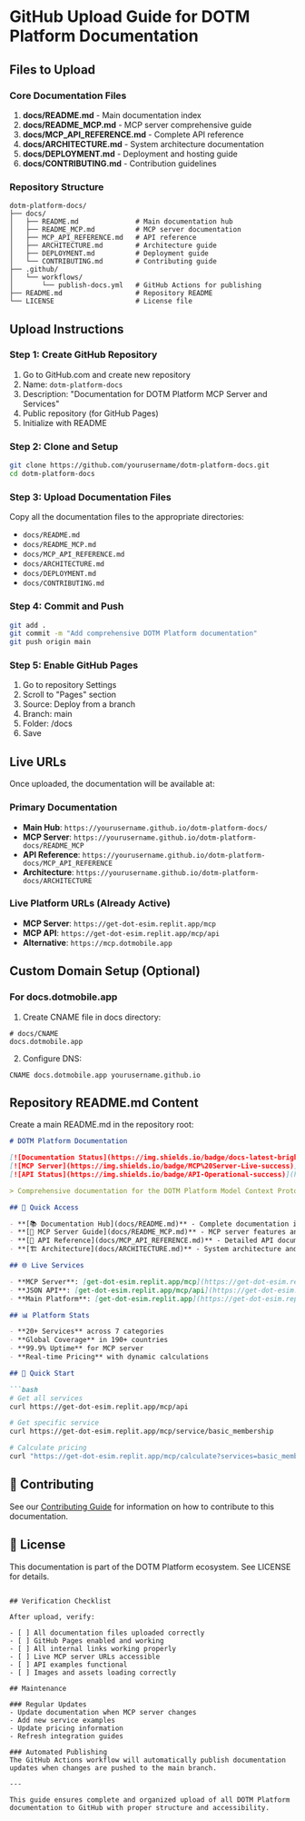 
# GitHub Upload Guide for DOTM Platform Documentation

## Files to Upload

### Core Documentation Files

1. **docs/README.md** - Main documentation index
2. **docs/README_MCP.md** - MCP server comprehensive guide  
3. **docs/MCP_API_REFERENCE.md** - Complete API reference
4. **docs/ARCHITECTURE.md** - System architecture documentation
5. **docs/DEPLOYMENT.md** - Deployment and hosting guide
6. **docs/CONTRIBUTING.md** - Contribution guidelines

### Repository Structure
```
dotm-platform-docs/
├── docs/
│   ├── README.md              # Main documentation hub
│   ├── README_MCP.md          # MCP server documentation
│   ├── MCP_API_REFERENCE.md   # API reference
│   ├── ARCHITECTURE.md        # Architecture guide
│   ├── DEPLOYMENT.md          # Deployment guide
│   └── CONTRIBUTING.md        # Contributing guide
├── .github/
│   └── workflows/
│       └── publish-docs.yml   # GitHub Actions for publishing
├── README.md                  # Repository README
└── LICENSE                    # License file
```

## Upload Instructions

### Step 1: Create GitHub Repository
1. Go to GitHub.com and create new repository
2. Name: `dotm-platform-docs`
3. Description: "Documentation for DOTM Platform MCP Server and Services"
4. Public repository (for GitHub Pages)
5. Initialize with README

### Step 2: Clone and Setup
```bash
git clone https://github.com/yourusername/dotm-platform-docs.git
cd dotm-platform-docs
```

### Step 3: Upload Documentation Files
Copy all the documentation files to the appropriate directories:

- `docs/README.md`
- `docs/README_MCP.md` 
- `docs/MCP_API_REFERENCE.md`
- `docs/ARCHITECTURE.md`
- `docs/DEPLOYMENT.md`
- `docs/CONTRIBUTING.md`

### Step 4: Commit and Push
```bash
git add .
git commit -m "Add comprehensive DOTM Platform documentation"
git push origin main
```

### Step 5: Enable GitHub Pages
1. Go to repository Settings
2. Scroll to "Pages" section
3. Source: Deploy from a branch
4. Branch: main
5. Folder: /docs
6. Save

## Live URLs

Once uploaded, the documentation will be available at:

### Primary Documentation
- **Main Hub**: `https://yourusername.github.io/dotm-platform-docs/`
- **MCP Server**: `https://yourusername.github.io/dotm-platform-docs/README_MCP`
- **API Reference**: `https://yourusername.github.io/dotm-platform-docs/MCP_API_REFERENCE`
- **Architecture**: `https://yourusername.github.io/dotm-platform-docs/ARCHITECTURE`

### Live Platform URLs (Already Active)
- **MCP Server**: `https://get-dot-esim.replit.app/mcp`
- **MCP API**: `https://get-dot-esim.replit.app/mcp/api`
- **Alternative**: `https://mcp.dotmobile.app`

## Custom Domain Setup (Optional)

### For docs.dotmobile.app
1. Create CNAME file in docs directory:
```
# docs/CNAME
docs.dotmobile.app
```

2. Configure DNS:
```
CNAME docs.dotmobile.app yourusername.github.io
```

## Repository README.md Content

Create a main README.md in the repository root:

```markdown
# DOTM Platform Documentation

[![Documentation Status](https://img.shields.io/badge/docs-latest-brightgreen)](https://yourusername.github.io/dotm-platform-docs/)
[![MCP Server](https://img.shields.io/badge/MCP%20Server-Live-success)](https://get-dot-esim.replit.app/mcp)
[![API Status](https://img.shields.io/badge/API-Operational-success)](https://get-dot-esim.replit.app/mcp/api)

> Comprehensive documentation for the DOTM Platform Model Context Protocol (MCP) Server and global connectivity services.

## 🚀 Quick Access

- **[📚 Documentation Hub](docs/README.md)** - Complete documentation index
- **[🔌 MCP Server Guide](docs/README_MCP.md)** - MCP server features and usage
- **[📖 API Reference](docs/MCP_API_REFERENCE.md)** - Detailed API documentation
- **[🏗️ Architecture](docs/ARCHITECTURE.md)** - System architecture and design

## 🌐 Live Services

- **MCP Server**: [get-dot-esim.replit.app/mcp](https://get-dot-esim.replit.app/mcp)
- **JSON API**: [get-dot-esim.replit.app/mcp/api](https://get-dot-esim.replit.app/mcp/api)
- **Main Platform**: [get-dot-esim.replit.app](https://get-dot-esim.replit.app)

## 📊 Platform Stats

- **20+ Services** across 7 categories
- **Global Coverage** in 190+ countries  
- **99.9% Uptime** for MCP server
- **Real-time Pricing** with dynamic calculations

## 🔧 Quick Start

```bash
# Get all services
curl https://get-dot-esim.replit.app/mcp/api

# Get specific service
curl https://get-dot-esim.replit.app/mcp/service/basic_membership

# Calculate pricing
curl "https://get-dot-esim.replit.app/mcp/calculate?services=basic_membership"
```

## 🤝 Contributing

See our [Contributing Guide](docs/CONTRIBUTING.md) for information on how to contribute to this documentation.

## 📄 License

This documentation is part of the DOTM Platform ecosystem. See LICENSE for details.
```

## Verification Checklist

After upload, verify:

- [ ] All documentation files uploaded correctly
- [ ] GitHub Pages enabled and working
- [ ] All internal links working properly
- [ ] Live MCP server URLs accessible
- [ ] API examples functional
- [ ] Images and assets loading correctly

## Maintenance

### Regular Updates
- Update documentation when MCP server changes
- Add new service examples
- Update pricing information
- Refresh integration guides

### Automated Publishing
The GitHub Actions workflow will automatically publish documentation updates when changes are pushed to the main branch.

---

This guide ensures complete and organized upload of all DOTM Platform documentation to GitHub with proper structure and accessibility.
